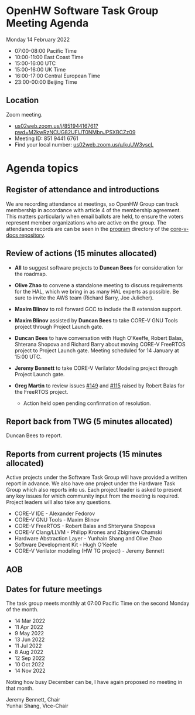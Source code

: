 # OpenHW Software Task Group Meeting Agenda

Monday 14 February 2022

- 07:00-08:00 Pacific Time
- 10:00-11:00 East Coast Time
- 15:00-16:00 UTC
- 15:00-16:00 UK Time
- 16:00-17:00 Central European Time
- 23:00-00:00 Beijing Time

## Location

Zoom meeting.

- [us02web.zoom.us/j/85194416761?pwd=M2kwRzNCUG82UFlJT0NMbnJPSXBCZz09](https://us02web.zoom.us/j/85194416761?pwd=M2kwRzNCUG82UFlJT0NMbnJPSXBCZz09)
- Meeting ID: 851 9441 6761
- Find your local number: [us02web.zoom.us/u/kuUW3yscL](https://us02web.zoom.us/u/kuUW3yscL)

# Agenda topics

## Register of attendance and introductions

We are recording attendance at meetings, so OpenHW Group can track membership in accordance with article 4 of the membership agreement. This matters particularly when email ballots are held, to ensure the voters represent member organizations who are active on the group. The attendance records are can be seen in the [program](https://github.com/openhwgroup/core-v-docs/tree/master/program) directory of the [core-v-docs repository](https://github.com/openhwgroup/core-v-docs).

## Review of actions (15 minutes allocated)

- **All** to suggest software projects to **Duncan Bees** for consideration for the roadmap.

- **Olive Zhao** to convene a standalone meeting to discuss requirements for the HAL, which we bring in as many HAL experts as possible. Be sure to invite the AWS team (Richard Barry, Joe Julicher).

- **Maxim Blinov** to roll forward GCC to include the B extension support.

- **Maxim Blinov** assisted by **Duncan Bees** to take CORE-V GNU Tools project through Project Launch gate.

- **Duncan Bees** to have conversation with Hugh O'Keeffe, Robert Balas, Shterana Shopova and Richard Barry about moving CORE-V FreeRTOS project to Project Launch gate.  Meeting scheduled for 14 January at 15:00 UTC.

- **Jeremy Bennett** to take CORE-V Verilator Modeling project through Project Launch gate.

- **Greg Martin** to review issues [#149](https://github.com/openhwgroup/core-v-mcu/issues/149) and [#115](https://github.com/openhwgroup/core-v-mcu/issues/115) raised by Robert Balas for the FreeRTOS project.

  - Action held open pending confirmation of resolution.

## Report back from TWG (5 minutes allocated)

Duncan Bees to report.

## Reports from current projects (15 minutes allocated)

Active projects under the Software Task Group will have provided a written report in advance. We also have one project under the Hardware Task Group which also reports into us.  Each project leader is asked to present any key issues for which community input from the meeting is required.  Project leaders will also take any questions.

- CORE-V IDE - Alexander Fedorov
- CORE-V GNU Tools - Maxim Blinov
- CORE-V FreeRTOS - Robert Balas and Shteryana Shopova
- CORE-V Clang/LLVM - Philipp Krones and Zbigniew Chamski
- Hardware Abstraction Layer - Yunhain Shang and Olive Zhao
- Software Development Kit - Hugh O'Keefe
- CORE-V Verilator modeling (HW TG project) - Jeremy Bennett

## AOB

## Dates for future meetings

The task group meets monthly at 07:00 Pacific Time on the second Monday of the month.

- 14 Mar 2022
- 11 Apr 2022
- 9 May 2022
- 13 Jun 2022
- 11 Jul 2022
- 8 Aug 2022
- 12 Sep 2022
- 10 Oct 2022
- 14 Nov 2022

Noting how busy December can be, I have again proposed no meeting in that month.

Jeremy Bennett, Chair\
Yunhai Shang, Vice-Chair

